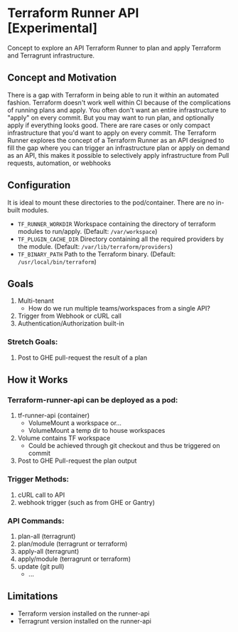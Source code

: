 Terraform Runner API [Experimental]
====================

Concept to explore an API Terraform Runner to plan and apply Terraform and Terragrunt infrastructure.

Concept and Motivation
----------------------
There is a gap with Terraform in being able to run it within an automated fashion. Terraform doesn't work well within CI because of the complications of running plans and apply. You often don't want an entire infrastructure to "apply" on every commit. But you may want to run plan, and optionally apply if everything looks good. There are rare cases or only compact infrastructure that you'd want to apply on every commit.
The Terraform Runner explores the concept of a Terraform Runner as an API designed to fill the gap where you can trigger an infrastructure plan or apply on demand as an API, this makes it possible to selectively apply infrastructure from Pull requests, automation, or webhooks

Configuration
-------------

It is ideal to mount these directories to the pod/container. There are no in-built modules.
* `TF_RUNNER_WORKDIR` Workspace containing the directory of terraform modules to run/apply. (Default: `/var/workspace`)
* `TF_PLUGIN_CACHE_DIR` Directory containing all the required providers by the module. (Default: `/var/lib/terraform/providers`)
* `TF_BINARY_PATH` Path to the Terraform binary. (Default: `/usr/local/bin/terraform`)

Goals
-----
1. Multi-tenant
    * How do we run multiple teams/workspaces from a single API?
2. Trigger from Webhook or cURL call
3. Authentication/Authorization built-in

### Stretch Goals:
1. Post to GHE pull-request the result of a plan

How it Works
------------

### Terraform-runner-api can be deployed as a pod:
1. tf-runner-api (container)
    * VolumeMount a workspace or...
    * VolumeMount a temp dir to house workspaces
2. Volume contains TF workspace
    * Could be achieved through git checkout and thus be triggered on commit
3. Post to GHE Pull-request the plan output

### Trigger Methods:
1. cURL call to API
2. webhook trigger (such as from GHE or Gantry)

### API Commands:
1. plan-all (terragrunt)
2. plan/module (terragrunt or terraform)
3. apply-all (terragrunt)
4. apply/module (terragrunt or terraform)
5. update (git pull)
    * ...

Limitations
-----------
* Terraform version installed on the runner-api
* Terragrunt version installed on the runner-api
